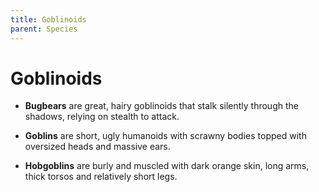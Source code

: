 ```yaml
---
title: Goblinoids
parent: Species
---
```


# Goblinoids
* **Bugbears** are great, hairy goblinoids that stalk silently through the shadows, relying on stealth to attack.

* **Goblins** are short, ugly humanoids with scrawny bodies topped with oversized heads and massive ears.

* **Hobgoblins** are burly and muscled with dark orange skin, long arms, thick torsos and relatively short legs.
